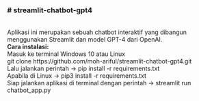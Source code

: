 <h3># streamlit-chatbot-gpt4 </h3><br>
Aplikasi ini merupakan sebuah chatbot interaktif yang dibangun menggunakan Streamlit dan model GPT-4 dari OpenAI.<br>
<b>Cara instalasi:</b><br>
Masuk ke terminal Windows 10 atau Linux <br>
git clone https://github.com/moh-ariful/streamlit-chatbot-gpt4.git <br>
Lalu jalankan perintah -> pip install -r requirements.txt <br>
Apabila di Linux -> pip3 install -r requirements.txt <br>
Siap jalankan aplikasi di terminal dengan perintah -> streamlit run chatbot_app.py <br>

